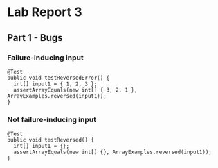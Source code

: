 # Lab Report 3

## Part 1 - Bugs

### Failure-inducing input
```
@Test
public void testReversedError() {
  int[] input1 = { 1, 2, 3 };
  assertArrayEquals(new int[] { 3, 2, 1 }, ArrayExamples.reversed(input1));
}
```
### Not failure-inducing input
```
@Test
public void testReversed() {
  int[] input1 = {};
  assertArrayEquals(new int[] {}, ArrayExamples.reversed(input1));
}
```
